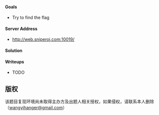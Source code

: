 #### Goals
 * Try to find the flag

#### Server Address
 * http://web.sniperoj.com:10019/

#### Solution

#### Writeups
 * TODO

## 版权

该题目复现环境尚未取得主办方及出题人相关授权，如果侵权，请联系本人删除（wangyihanger@gmail.com）
